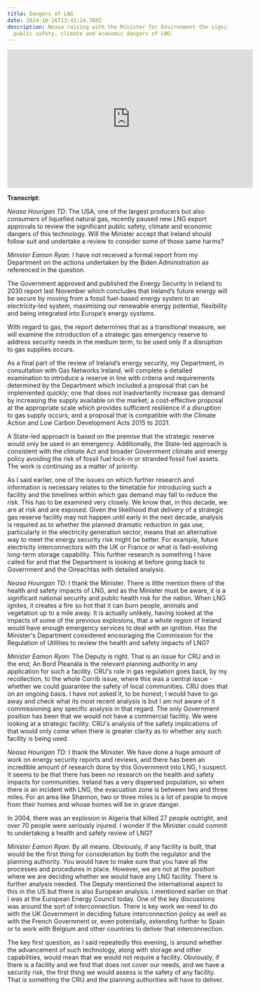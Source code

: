 ```yaml
---
title: Dangers of LNG
date: 2024-10-16T13:42:14.768Z
description: Neasa raising with the Minister for Environment the significant
  public safety, climate and economic dangers of LNG.
---
```

<iframe width="560" height="315" src="https://www.youtube.com/embed/CIkJAYnW_m8?si=_sFEg4BPmLCyVYOh" title="YouTube video player" frameborder="0" allow="accelerometer; autoplay; clipboard-write; encrypted-media; gyroscope; picture-in-picture; web-share" referrerpolicy="strict-origin-when-cross-origin" allowfullscreen></iframe>

**Transcript**: 

*Neasa Hourigan TD*: The USA, one of the largest producers but also consumers of liquefied natural gas, recently paused new LNG export approvals to review the significant public safety, climate and economic dangers of this technology.  Will the Minister accept that Ireland should follow suit and undertake a review to consider some of those same harms?

*Minister Eamon Ryan*: I have not received a formal report from my Department on the actions undertaken by the Biden Administration as referenced in the question.

The Government approved and published the Energy Security in Ireland to 2030 report last November which concludes that Ireland’s future energy will be secure by moving from a fossil fuel-based energy system to an electricity-led system, maximising our renewable energy potential, flexibility and being integrated into Europe’s energy systems.

With regard to gas, the report determines that as a transitional measure, we will examine the introduction of a strategic gas emergency reserve to address security needs in the medium term, to be used only if a disruption to gas supplies occurs.

As a final part of the review of Ireland’s energy security, my Department, in consultation with Gas Networks Ireland, will complete a detailed examination to introduce a reserve in line with criteria and requirements determined by the Department which included a proposal that can be implemented quickly; one that does not inadvertently increase gas demand by increasing the supply available on the market; a cost-effective proposal at the appropriate scale which provides sufficient resilience if a disruption to gas supply occurs; and a proposal that is compatible with the Climate Action and Low Carbon Development Acts 2015 to 2021. 

A State-led approach is based on the premise that the strategic reserve would only be used in an emergency.  Additionally, the State-led approach is consistent with the climate Act and broader Government climate and energy policy avoiding the risk of fossil fuel lock-in or stranded fossil fuel assets.  The work is continuing as a matter of priority.

As I said earlier, one of the issues on which further research and information is necessary relates to the timetable for introducing such a facility and the timelines within which gas demand may fall to reduce the risk.  This has to be examined very closely.  We know that, in this decade, we are at risk and are exposed.  Given the likelihood that delivery of a strategic gas reserve facility may not happen until early in the next decade, analysis is required as to whether the planned dramatic reduction in gas use, particularly in the electricity generation sector, means that an alternative way to meet the energy security risk might be better.  For example, future electricity interconnectors with the UK or France or what is fast-evolving long-term storage capability.  This further research is something I have called for and that the Department is looking at before going back to Government and the Oireachtas with detailed analysis.

*Neasa Hourigan TD*: I thank the Minister.  There is little mention there of the health and safety impacts of LNG, and as the Minister must be aware, it is a significant national security and public health risk for the nation.  When LNG ignites, it creates a fire so hot that it can burn people, animals and vegetation up to a mile away.  It is actually unlikely, having looked at the impacts of some of the previous explosions, that a whole region of Ireland would have enough emergency services to deal with an ignition.  Has the Minister's Department considered encouraging the Commission for the Regulation of Utilities to review the health and safety impacts of LNG?

*Minister Eamon Ryan*: The Deputy is right.  That is an issue for CRU and in the end, An Bord Pleanála is the relevant planning authority in any application for such a facility.  CRU's role in gas regulation goes back, by my recollection, to the whole Corrib issue, where this was a central issue - whether we could guarantee the safety of local communities.  CRU does that on an ongoing basis.  I have not asked it, to be honest; I would have to go away and check what its most recent analysis is but I am not aware of it commissioning any specific analysis in that regard.  The only Government position has been that we would not have a commercial facility.  We were looking at a strategic facility.  CRU's analysis of the safety implications of that would only come when there is greater clarity as to whether any such facility is being used.

*Neasa Hourigan TD*: I thank the Minister.  We have done a huge amount of work on energy security reports and reviews, and there has been an incredible amount of research done by this Government into LNG, I suspect.  It seems to be that there has been no research on the health and safety impacts for communities.  Ireland has a very dispersed population, so when there is an incident with LNG, the evacuation zone is between two and three miles.  For an area like Shannon, two or three miles is a lot of people to move from their homes and whose homes will be in grave danger.

In 2004, there was an explosion in Algeria that killed 27 people outright, and over 70 people were seriously injured.  I wonder if the Minister could commit to undertaking a health and safety review of LNG?

*Minister Eamon Ryan*: By all means.  Obviously, if any facility is built, that would be the first thing for consideration by both the regulator and the planning authority.  You would have to make sure that you have all the processes and procedures in place.  However, we are not at the position where we are deciding whether we would have any LNG facility.  There is further analysis needed.  The Deputy mentioned the international aspect to this in the US but there is also European analysis.  I mentioned earlier on that I was at the European Energy Council today.  One of the key discussions was around the sort of interconnection.  There is key work we need to do with the UK Government in deciding future interconnection policy as well as with the French Government or, even potentially, extending further to Spain or to work with Belgium and other countries to deliver that interconnection.

The key first question, as I said repeatedly this evening, is around whether the advancement of such technology, along with storage and other capabilities, would mean that we would not require a facility. Obviously, if there is a facility and we find that does not cover our needs, and we have a security risk, the first thing we would assess is the safety of any facility.  That is something the CRU and the planning authorities will have to deliver.